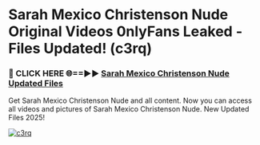 # Sarah Mexico Christenson Nude Original Videos 0nlyFans Leaked - Files Updated! (c3rq)

<h3>🔴 CLICK HERE 🌐==►► <a href="https://tinyurl.com/y5r63du9" rel="nofollow">Sarah Mexico Christenson Nude Updated Files</a></h3>

Get Sarah Mexico Christenson Nude and all content. Now you can access all videos and pictures of Sarah Mexico Christenson Nude. New Updated Files 2025!

[![c3rq](https://i.imgur.com/UVo9nyh.gif)](https://tinyurl.com/y5r63du9)